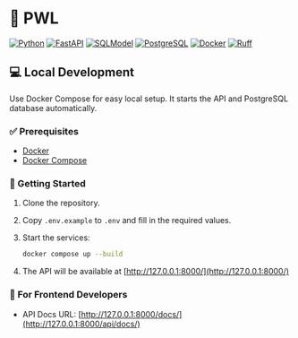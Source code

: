 # 📅 PWL

[![Python](https://img.shields.io/badge/Python-3.12-3776AB?logo=python)](https://www.python.org/)
[![FastAPI](https://img.shields.io/badge/FastAPI-009688?logo=fastapi&logoColor=fff)](https://fastapi.tiangolo.com/)
[![SQLModel](https://img.shields.io/badge/SQLModel-336791?logo=python&logoColor=white)](https://sqlmodel.tiangolo.com/)
[![PostgreSQL](https://img.shields.io/badge/PostgreSQL-17-4169E1?logo=postgresql)](https://www.postgresql.org/)
[![Docker](https://img.shields.io/badge/Docker-✓-2496ED?logo=docker)](https://www.docker.com/)
[![Ruff](https://img.shields.io/badge/Ruff-FCC21B?logo=ruff&logoColor=black)](https://docs.astral.sh/ruff/)


## 💻 Local Development
Use Docker Compose for easy local setup. It starts the API and PostgreSQL database automatically.

### ✅ Prerequisites

- [Docker](https://www.docker.com/products/docker-desktop/)
- [Docker Compose](https://docs.docker.com/compose/)

### 🏁 Getting Started

1. Clone the repository.
2. Copy `.env.example` to `.env` and fill in the required values.
3. Start the services:
   ```bash
   docker compose up --build
   ```

4. The API will be available at [http://127.0.0.1:8000/](http://127.0.0.1:8000/)

### 🎨 For Frontend Developers

- API Docs URL: [http://127.0.0.1:8000/docs/](http://127.0.0.1:8000/api/docs/)


